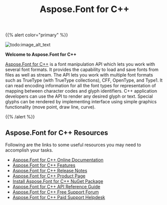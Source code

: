 ﻿---
title: Aspose.Font for C++
type: docs
weight: 10
url: /cpp/
is_root: true
---

{{% alert color="primary" %}}

![todo:image_alt_text](home_1.png)

**Welcome to Aspose.Font for C++**

[Aspose.Font for C++](https://products.aspose.com/font/cpp) is a font manipulation API which lets you work with several font formats. It provides the capability to load and save fonts from files as well as stream. The API lets you work with multiple font formats such as TrueType (with TrueType collections), CFF, OpenType, and Type1. It can read encoding information for all the font types for representation of mapping between character codes and glyph identifiers. C++ application developers can use the API to render any desired glyph or text. Special glyphs can be rendered by implementing interface using simple graphics functionality (move point, draw line, curve).

{{% /alert %}}
## **Aspose.Font for C++ Resources**
Following are the links to some useful resources you may need to accomplish your tasks.

- [Aspose.Font for C++ Online Documentation](/font/cpp/)
- [Aspose.Font for C++ Features](/font/cpp/feature-list/)
- [Aspose.Font for C++ Release Notes](/font/cpp/release-notes/)
- [Aspose.Font for C++ Product Page](https://products.aspose.com/font/cpp)
- [Install Aspose.Font for C++ NuGet Package](https://www.nuget.org/packages/Aspose.Font.cpp/)
- [Aspose.Font for C++ API Reference Guide](https://apireference.aspose.com/cpp/font)
- [Aspose.Font for C++ Free Support Forum](https://forum.aspose.com/c/font)
- [Aspose.Font for C++ Paid Support Helpdesk](https://helpdesk.aspose.com/)
